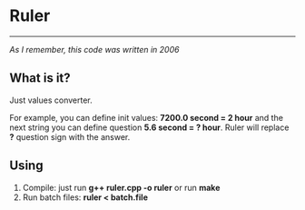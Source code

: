 # Ruler
***

*As I remember, this code was written in 2006*

## What is it?
Just values converter. 

For example, you can define init values:
**7200.0 second = 2 hour** and the next string you can define question **5.6 second = ? hour**. Ruler will replace **?** question sign with the answer.


## Using

1.  Compile:
     just run **g++ ruler.cpp -o ruler** or run **make**
2.  Run batch files:
     **ruler < batch.file**